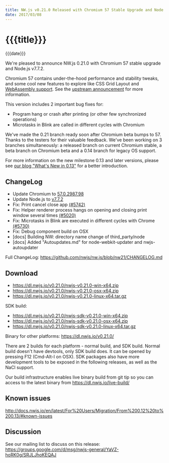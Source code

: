 ```yaml
---
title: NW.js v0.21.0 Released with Chromium 57 Stable Upgrade and Node.js v7.7.2
date: 2017/03/08
---
```

# {{{title}}}
{{{date}}}

We're pleased to announce NW.js 0.21.0 with Chromium 57 stable upgrade and Node.js v7.7.2.

Chromium 57 contains under-the-hood performance and stability tweaks, and some cool new features to explore like CSS Grid Layout and [WebAssembly support](https://www.chromestatus.com/feature/5453022515691520). See the [upstream announcement](https://blog.chromium.org/2017/02/chrome-57-beta-css-grid-layout-improved.html) for more information.

This version includes 2 important bug fixes for:

* Program hang or crash after printing (or other few synchronized operations)
* Microtasks in Blink are called in different cycles with Chromium

We've made the 0.21 branch ready soon after Chromium beta bumps to 57. Thanks to the testers for their valuable feedback. We've been working on 3 branches simultaneously: a released branch on current Chromium stable, a beta branch on Chromium beta and a 0.14 branch for legacy OS support.

For more information on the new milestone 0.13 and later versions, please see [our blog "What's New in 0.13"](/blog/whats-new-in-0.13) for a better introduction.

## ChangeLog

- Update Chromium to [57.0.2987.98](https://chromereleases.googleblog.com/2017/03/stable-channel-update-for-desktop.html)
- Update Node.js to [v7.7.2](https://nodejs.org/en/blog/release/v7.7.2/)
- Fix: Print cancel close app [(#5742)](https://github.com/nwjs/nw.js/issues/5742)
- Fix: Helper renderer process hangs on opening and closing print window several times [(#5020)](https://github.com/nwjs/nw.js/issues/5020)
- Fix: Microtasks in Blink are executed in different cycles with Chrome [(#5730)](https://github.com/nwjs/nw.js/issues/5730)
- Fix: Debug component build on OSX
- [docs] Building NW: directory name change of third_party/node
- [docs] Added "Autoupdates.md" for node-webkit-updater and nwjs-autoupdater

Full ChangeLog: https://github.com/nwjs/nw.js/blob/nw21/CHANGELOG.md

## Download 

* https://dl.nwjs.io/v0.21.0/nwjs-v0.21.0-win-x64.zip 
* https://dl.nwjs.io/v0.21.0/nwjs-v0.21.0-osx-x64.zip 
* https://dl.nwjs.io/v0.21.0/nwjs-v0.21.0-linux-x64.tar.gz 

SDK build: 
* https://dl.nwjs.io/v0.21.0/nwjs-sdk-v0.21.0-win-x64.zip 
* https://dl.nwjs.io/v0.21.0/nwjs-sdk-v0.21.0-osx-x64.zip 
* https://dl.nwjs.io/v0.21.0/nwjs-sdk-v0.21.0-linux-x64.tar.gz 

Binary for other platforms: https://dl.nwjs.io/v0.21.0/ 

There are 2 builds for each platform - normal build, and SDK build. Normal build doesn't have devtools, only SDK build does. lt can be opened by pressing F12 (Cmd-Alt-I on OSX). SDK packages also have more development tools to be exposed in the following releases, as well as the NaCl support.

Our build infrastructure enables live binary build from git tip so you can access to the latest binary from https://dl.nwjs.io/live-build/ 

## Known issues 
 
http://docs.nwjs.io/en/latest/For%20Users/Migration/From%200.12%20to%200.13/#known-issues

## Discussion

See our mailing list to discuss on this release: https://groups.google.com/d/msg/nwjs-general/YaVZ-hoRK0g/SRJLJhoKEQAJ
